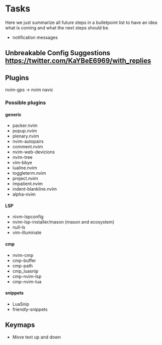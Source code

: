 # Tasks

Here we just summarize all future steps in a bulletpoint list to have an idea what is coming and what the next steps should be.

- notification messages

## Unbreakable Config Suggestions https://twitter.com/KaYBeE6969/with_replies

## Plugins

nvim-gps -> nvim navic

### Possible plugins

#### generic

- packer.nvim
- popup.nvim
- plenary.nvim
- nvim-autopairs
- comment.nvim
- nvim-web-devicions
- nvim-tree
- vim-bbye
- lualine.nvim
- toggleterm.nvim
- project.nvim
- impatient.nvim
- indent-blankline.nvim
- alpha-nvim

#### LSP

- nivm-lspconfig
- nvim-lsp-installer/mason (mason and ecosystem)
- null-ls
- vim-illuminate

#### cmp

- nvim-cmp
- cmp-buffer
- cmp-path
- cmp_luasnip
- cmp-nvim-lsp
- cmp-nvim-lua

#### snippets

- LuaSnip
- friendly-snippets

## Keymaps

- Move text up and down
